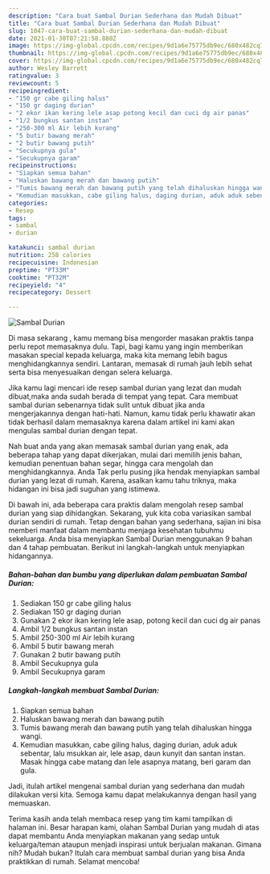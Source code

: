 ```yaml
---
description: "Cara buat Sambal Durian Sederhana dan Mudah Dibuat"
title: "Cara buat Sambal Durian Sederhana dan Mudah Dibuat"
slug: 1047-cara-buat-sambal-durian-sederhana-dan-mudah-dibuat
date: 2021-01-30T07:21:58.880Z
image: https://img-global.cpcdn.com/recipes/9d1a6e75775db9ec/680x482cq70/sambal-durian-foto-resep-utama.jpg
thumbnail: https://img-global.cpcdn.com/recipes/9d1a6e75775db9ec/680x482cq70/sambal-durian-foto-resep-utama.jpg
cover: https://img-global.cpcdn.com/recipes/9d1a6e75775db9ec/680x482cq70/sambal-durian-foto-resep-utama.jpg
author: Wesley Barrett
ratingvalue: 3
reviewcount: 5
recipeingredient:
- "150 gr cabe giling halus"
- "150 gr daging durian"
- "2 ekor ikan kering lele asap potong kecil dan cuci dg air panas"
- "1/2 bungkus santan instan"
- "250-300 ml Air lebih kurang"
- "5 butir bawang merah"
- "2 butir bawang putih"
- "Secukupnya gula"
- "Secukupnya garam"
recipeinstructions:
- "Siapkan semua bahan"
- "Haluskan bawang merah dan bawang putih"
- "Tumis bawang merah dan bawang putih yang telah dihaluskan hingga wangi."
- "Kemudian masukkan, cabe giling halus, daging durian, aduk aduk sebentar, lalu msukkan air, lele asap, daun kunyit dan santan instan. Masak hingga cabe matang dan lele asapnya matang, beri garam dan gula."
categories:
- Resep
tags:
- sambal
- durian

katakunci: sambal durian 
nutrition: 258 calories
recipecuisine: Indonesian
preptime: "PT33M"
cooktime: "PT32M"
recipeyield: "4"
recipecategory: Dessert

---
```



![Sambal Durian](https://img-global.cpcdn.com/recipes/9d1a6e75775db9ec/680x482cq70/sambal-durian-foto-resep-utama.jpg)

Di masa  sekarang , kamu memang bisa mengorder masakan praktis tanpa perlu repot memasaknya dulu. Tapi, bagi kamu yang ingin memberikan masakan special kepada keluarga, maka kita memang lebih bagus menghidangkannya sendiri. Lantaran, memasak di rumah jauh lebih sehat serta bisa menyesuaikan dengan selera keluarga.

Jika kamu lagi mencari ide resep sambal durian yang lezat dan mudah dibuat,maka anda sudah berada di tempat yang tepat. Cara membuat sambal durian  sebenarnya tidak sulit untuk dibuat jika anda mengerjakannya dengan hati-hati. Namun, kamu tidak perlu khawatir akan tidak berhasil dalam memasaknya 
karena dalam artikel ini kami akan mengulas sambal durian dengan tepat.  



Nah buat anda yang akan memasak sambal durian yang enak, ada beberapa tahap yang dapat dikerjakan, mulai dari memilih jenis bahan, kemudian penentuan bahan segar, hingga cara mengolah dan menghidangkannya. Anda Tak perlu pusing jika hendak menyiapkan sambal durian yang lezat di rumah. Karena, asalkan kamu  tahu triknya, maka hidangan ini bisa jadi suguhan yang istimewa.

Di bawah ini, ada beberapa cara praktis  dalam mengolah resep sambal durian yang siap dihidangkan. Sekarang, yuk kita coba variasikan sambal durian sendiri di rumah. Tetap dengan bahan yang sederhana, sajian ini bisa memberi manfaat dalam membantu menjaga kesehatan tubuhmu sekeluarga. Anda bisa menyiapkan Sambal Durian menggunakan 9 bahan dan 4 tahap pembuatan. Berikut ini langkah-langkah untuk menyiapkan hidangannya.

<!--inarticleads1-->

##### Bahan-bahan dan bumbu yang diperlukan dalam pembuatan Sambal Durian:

1. Sediakan 150 gr cabe giling halus
1. Sediakan 150 gr daging durian
1. Gunakan 2 ekor ikan kering lele asap, potong kecil dan cuci dg air panas
1. Ambil 1/2 bungkus santan instan
1. Ambil 250-300 ml Air lebih kurang
1. Ambil 5 butir bawang merah
1. Gunakan 2 butir bawang putih
1. Ambil Secukupnya gula
1. Ambil Secukupnya garam




<!--inarticleads2-->

##### Langkah-langkah membuat Sambal Durian:

1. Siapkan semua bahan
1. Haluskan bawang merah dan bawang putih
1. Tumis bawang merah dan bawang putih yang telah dihaluskan hingga wangi.
1. Kemudian masukkan, cabe giling halus, daging durian, aduk aduk sebentar, lalu msukkan air, lele asap, daun kunyit dan santan instan. Masak hingga cabe matang dan lele asapnya matang, beri garam dan gula.




Jadi, itulah artikel mengenai  sambal durian  yang sederhana dan mudah dilakukan versi kita. Semoga kamu dapat melakukannya dengan hasil yang memuaskan. 

Terima kasih anda telah membaca resep yang tim kami tampilkan di halaman ini. Besar harapan kami, olahan  Sambal Durian yang mudah di atas dapat membantu Anda menyiapkan makanan yang sedap untuk keluarga/teman ataupun menjadi inspirasi untuk berjualan makanan. Gimana nih? Mudah bukan? Itulah cara membuat sambal durian yang bisa Anda praktikkan di rumah. Selamat mencoba!


